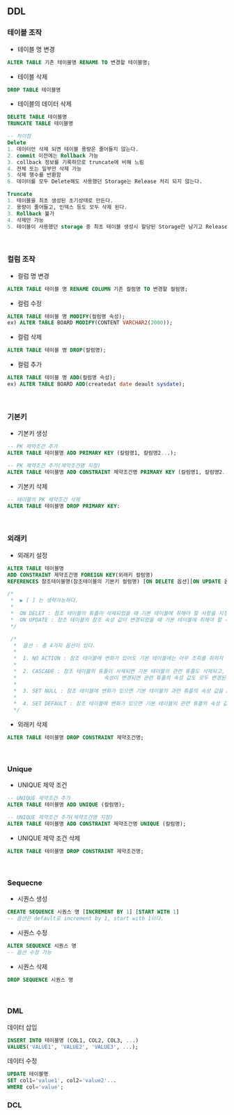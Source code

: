 ## DDL

### 테이블 조작

- 테이블 명 변경

```sql
ALTER TABLE 기존 테이블명 RENAME TO 변경할 테이블명;
```

- 테이블 삭제

```sql
DROP TABLE 테이블명
```

- 테이블의 데이터 삭제

```SQL
DELETE TABLE 테이블명
TRUNCATE TABLE 테이블명

-- 차이점
Delete
1. 데이터만 삭제 되면 테이블 용량은 줄어들지 않는다.
2. commit 이전에는 Rollback 가능
3. collback 정보를 기록하므로 truncate에 비해 느림
4. 전체 또는 일부만 삭제 가능
5. 삭제 행수를 반환함
6. 데이터를 모두 Delete해도 사용했던 Storage는 Release 처리 되지 않는다.

Truncate
1. 테이블을 최초 생성된 초기상태로 만든다.
2. 용량이 줄어들고, 인덱스 등도 모두 삭제 된다.
3. Rollback 불가
4. 삭제만 가능
5. 테이블이 사용했던 storage 중 최초 테이블 생성시 할당된 Storage만 남기고 Release 처리 된다.
```

<br>

### 컬럼 조작

- 컬럼 명 변경

```sql
ALTER TABLE 테이블 명 RENAME COLUMN 기존 컬럼명 TO 변경할 컬럼명;
```

- 컬럼 수정

```SQL
ALTER TABLE 테이블 명 MODIFY(컬럼명 속성);
ex) ALTER TABLE BOARD MODIFY(CONTENT VARCHAR2(2000));
```

- 컬럼 삭제

```SQL
ALTER TABLE 테이블 명 DROP(컬럼명);
```

- 컬럼 추가

```SQL
ALTER TABLE 테이블 명 ADD(컬럼명 속성);
ex) ALTER TABLE BOARD ADD(createdat date deault sysdate);
```

<br>

### 기본키

- 기본키 생성

```SQL
-- PK 제약조건 추가
ALTER TABLE 테이블명 ADD PRIMARY KEY (칼럼명1, 칼럼명2...);

-- PK 제약조건 추가(제약조건명 지정)
ALTER TABLE 테이블명 ADD CONSTRAINT 제약조건명 PRIMARY KEY (칼럼명1, 칼럼명2...);
```

- 기본키 삭제

```sql
-- 테이블의 PK 제약조건 삭제
ALTER TABLE 테이블명 DROP PRIMARY KEY:
```

<br>

### 외래키

- 외래키 설정

```sql
ALTER TABLE 테이블명
ADD CONSTRAINT 제약조건명 FOREIGN KEY(외래키 컬럼명)
REFERENCES 참조테이블명(참조테이블의 기본키 컬럼명) [ON DELETE 옵션][ON UPDATE 옵션]

/*
 *  ▶ [ ] 는 생략가능하다.
 *
 *  ON DELET : 참조 테이블의 튜플이 삭제되었을 때 기본 테이블에 취해야 할 사항을 지정
 *  ON UPDATE : 참조 테이블의 참조 속성 값이 변경되었을 때 기본 테이블에 취해야 할 사항을 지정
 */

 /*
  *  옵션 : 총 4가지 옵션이 있다.
  *
  *  1. NO ACTION : 참조 테이블에 변화가 있어도 기본 테이블에는 아무 조취를 취하지 않는다.
  *
  *  2. CASCADE : 참조 테이블의 튜플이 사제되면 기본 테이블의 관련 튜플도 삭제되고,
  *                            속성이 변경되면 관련 튜플의 속성 값도 모두 변경된다.
  *
  *  3. SET NULL : 참조 테이블에 변화가 있으면 기본 테이블의 과련 튜플의 속성 값을 NULL로 변경한다.
  *
  *  4. SET DEFAULT : 참조 테이블에 변화가 있으면 기본 테이블의 관련 튜플의 속성 값을 기본값으로 변경한다.
  */

```

- 외래키 삭제

```sql
ALTER TABLE 테이블명 DROP CONSTRAINT 제약조건명;
```

<br>

### Unique

- UNIQUE 제약 조건

```SQL
-- UNIQUE 제약조건 추가
ALTER TABLE 테이블명 ADD UNIQUE (칼럼명);

-- UNIQUE 제약조건 추가(제약조건명 지정)
ALTER TABLE 테이블명 ADD CONSTRAINT 제약조건명 UNIQUE (칼럼명);
```

- UNIQUE 제약 조건 삭제

```SQL
ALTER TABLE 테이블명 DROP CONSTRAINT 제약조건명;
```

<br>

### Sequecne

- 시퀀스 생성

```sql
CREATE SEQUENCE 시퀀스 명 [INCREMENT BY 1] [START WITH 1]
-- 옵션은 default로 increment by 1, start with 1이다.
```

- 시퀀스 수정

```sql
ALTER SEQUENCE 시퀀스 명
-- 옵션 수정 가능
```

- 시퀀스 삭제

```sql
DROP SEQUENCE 시퀀스 명
```

<br>

### DML

데이터 삽입

```SQL
INSERT INTO 테이블명 (COL1, COL2, COL3, ...)
VALUES('VALUE1', 'VALUE2', 'VALUE3', ...);
```

데이터 수정

```SQL
UPDATE 테이블명
SET col1='value1', col2='value2'...
WHERE col='value';
```

### DCL
